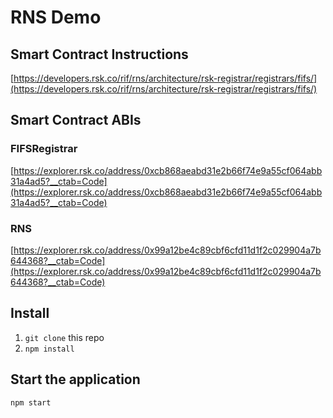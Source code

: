 # RNS Demo

## Smart Contract Instructions
[https://developers.rsk.co/rif/rns/architecture/rsk-registrar/registrars/fifs/](https://developers.rsk.co/rif/rns/architecture/rsk-registrar/registrars/fifs/)

## Smart Contract ABIs
### FIFSRegistrar
[https://explorer.rsk.co/address/0xcb868aeabd31e2b66f74e9a55cf064abb31a4ad5?__ctab=Code](https://explorer.rsk.co/address/0xcb868aeabd31e2b66f74e9a55cf064abb31a4ad5?__ctab=Code)

### RNS 
[https://explorer.rsk.co/address/0x99a12be4c89cbf6cfd11d1f2c029904a7b644368?__ctab=Code](https://explorer.rsk.co/address/0x99a12be4c89cbf6cfd11d1f2c029904a7b644368?__ctab=Code)

## Install
1. `git clone` this repo
1. `npm install`

## Start the application
```
npm start
```

